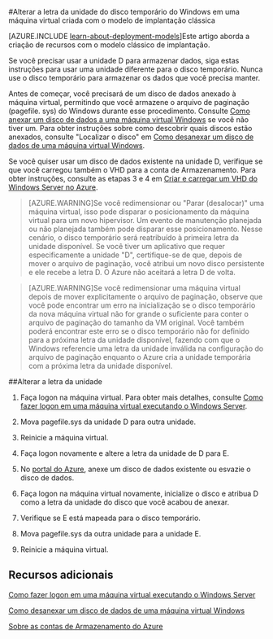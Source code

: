 <properties
	pageTitle="Como posso alterar a letra da unidade do disco temporário? | Microsoft Azure"
	description="Altere a letra da unidade do disco temporário em uma máquina virtual Windows criada com o modelo de implantação clássica."
	services="virtual-machines"
	documentationCenter=""
	authors="cynthn
"
	manager="timlt"
	editor=""
	tags="azure-service-management"/>

<tags
	ms.service="virtual-machines"
	ms.workload="infrastructure-services"
	ms.tgt_pltfrm="vm-windows"
	ms.devlang="na"
	ms.topic="article"
	ms.date="05/27/2015"
	ms.author="cynthn"/>

#Alterar a letra da unidade do disco temporário do Windows em uma máquina virtual criada com o modelo de implantação clássica

[AZURE.INCLUDE [learn-about-deployment-models](../../includes/learn-about-deployment-models-include.md)]Este artigo aborda a criação de recursos com o modelo clássico de implantação.

Se você precisar usar a unidade D para armazenar dados, siga estas instruções para usar uma unidade diferente para o disco temporário. Nunca use o disco temporário para armazenar os dados que você precisa manter.

Antes de começar, você precisará de um disco de dados anexado à máquina virtual, permitindo que você armazene o arquivo de paginação (pagefile. sys) do Windows durante esse procedimento. Consulte [Como anexar um disco de dados a uma máquina virtual Windows][Attach] se você não tiver um. Para obter instruções sobre como descobrir quais discos estão anexados, consulte "Localizar o disco" em [Como desanexar um disco de dados de uma máquina virtual Windows][Detach].

Se você quiser usar um disco de dados existente na unidade D, verifique se que você carregou também o VHD para a conta de Armazenamento. Para obter instruções, consulte as etapas 3 e 4 em [Criar e carregar um VHD do Windows Server no Azure][VHD].

> [AZURE.WARNING]Se você redimensionar ou "Parar (desalocar)" uma máquina virtual, isso pode disparar o posicionamento da máquina virtual para um novo hipervisor. Um evento de manutenção planejada ou não planejada também pode disparar esse posicionamento. Nesse cenário, o disco temporário será reatribuído à primeira letra da unidade disponível. Se você tiver um aplicativo que requer especificamente a unidade "D", certifique-se de que, depois de mover o arquivo de paginação, você atribui um novo disco persistente e ele recebe a letra D. O Azure não aceitará a letra D de volta.

> [AZURE.WARNING]Se você redimensionar uma máquina virtual depois de mover explicitamente o arquivo de paginação, observe que você pode encontrar um erro na inicialização se o disco temporário da nova máquina virtual não for grande o suficiente para conter o arquivo de paginação do tamanho da VM original. Você também poderá encontrar este erro se o disco temporário não for definido para a próxima letra da unidade disponível, fazendo com que o Windows referencie uma letra da unidade inválida na configuração do arquivo de paginação enquanto o Azure cria a unidade temporária com a próxima letra da unidade disponível.

##Alterar a letra da unidade

1. Faça logon na máquina virtual. Para obter mais detalhes, consulte [Como fazer logon em uma máquina virtual executando o Windows Server][Logon].

2. Mova pagefile.sys da unidade D para outra unidade.

3. Reinicie a máquina virtual.

4. Faça logon novamente e altere a letra da unidade de D para E.

5. No [portal do Azure](http://manage.windowsazure.com), anexe um disco de dados existente ou esvazie o disco de dados.

6.	Faça logon na máquina virtual novamente, inicialize o disco e atribua D como a letra da unidade do disco que você acabou de anexar.

7.	Verifique se E está mapeada para o disco temporário.

8.	Mova pagefile.sys da outra unidade para a unidade E.

9.	Reinicie a máquina virtual.



## Recursos adicionais
[Como fazer logon em uma máquina virtual executando o Windows Server][Logon]

[Como desanexar um disco de dados de uma máquina virtual Windows][Detach]

[Sobre as contas de Armazenamento do Azure][Storage]

<!--Link references-->
[Attach]: storage-windows-attach-disk.md



[VHD]: virtual-machines-create-upload-vhd-windows-server.md

[Logon]: virtual-machines-log-on-windows-server.md

[Detach]: storage-windows-detach-disk.md

[Storage]: ../storage-whatis-account.md

<!---HONumber=Oct15_HO1-->